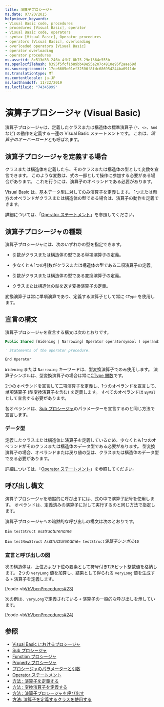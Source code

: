 ```yaml
---
title: 演算子プロシージャ
ms.date: 07/20/2015
helpviewer_keywords:
- Visual Basic code, procedures
- procedures [Visual Basic], operator
- Visual Basic code, operators
- syntax [Visual Basic], Operator procedures
- operators [Visual Basic], overloading
- overloaded operators [Visual Basic]
- operator overloading
- operator procedures
ms.assetid: 8c513d38-246b-4fb7-8b75-29e1364e555b
ms.openlocfilehash: b395f5fcf1b89bb49e55e207c4910e95f2aae69d
ms.sourcegitcommit: 17ee6605e01ef32506f8fdc686954244ba6911de
ms.translationtype: MT
ms.contentlocale: ja-JP
ms.lasthandoff: 11/22/2019
ms.locfileid: "74345999"
---
```

# <a name="operator-procedures-visual-basic"></a>演算子プロシージャ (Visual Basic)

演算子プロシージャは、定義したクラスまたは構造体の標準演算子 (`*`、`<>`、`And`など) の動作を定義する一連の Visual Basic ステートメントです。 これは、*演算子のオーバーロード*とも呼ばれます。

## <a name="when-to-define-operator-procedures"></a>演算子プロシージャを定義する場合

クラスまたは構造体を定義したら、そのクラスまたは構造体の型として変数を宣言できます。 このような変数は、式の一部として操作に参加する必要がある場合があります。 これを行うには、演算子のオペランドである必要があります。

Visual Basic は、基本データ型に対してのみ演算子を定義します。 1つまたは両方のオペランドがクラスまたは構造体の型である場合は、演算子の動作を定義できます。

詳細については、「[Operator ステートメント](../../../../visual-basic/language-reference/statements/operator-statement.md)」を参照してください。

## <a name="types-of-operator-procedure"></a>演算子プロシージャの種類

演算子プロシージャには、次のいずれかの型を指定できます。

- 引数がクラスまたは構造体の型である単項演算子の定義。

- 少なくとも1つの引数がクラスまたは構造体の型である二項演算子の定義。

- 引数がクラスまたは構造体の型である変換演算子の定義。

- クラスまたは構造体の型を返す変換演算子の定義。

 変換演算子は常に単項演算であり、定義する演算子として常に `CType` を使用します。

## <a name="declaration-syntax"></a>宣言の構文

演算子プロシージャを宣言する構文は次のとおりです。

```vb
Public Shared [Widening | Narrowing] Operator operatorsymbol ( operand1 [,  operand2 ]) As datatype

' Statements of the operator procedure.

End Operator
```

`Widening` または `Narrowing` キーワードは、型変換演算子でのみ使用します。 演算子シンボルは、型変換演算子の場合は常に[CType 関数](../../../../visual-basic/language-reference/functions/ctype-function.md)です。

2つのオペランドを宣言して二項演算子を定義し、1つのオペランドを宣言して、単項演算子 (型変換演算子を含む) を定義します。 すべてのオペランドは `ByVal`として宣言する必要があります。

各オペランドは、[Sub プロシージャ](./sub-procedures.md)のパラメーターを宣言するのと同じ方法で宣言します。

### <a name="data-type"></a>データ型

定義したクラスまたは構造体に演算子を定義しているため、少なくとも1つのオペランドがそのクラスまたは構造体のデータ型である必要があります。 型変換演算子の場合、オペランドまたは戻り値の型は、クラスまたは構造体のデータ型である必要があります。

詳細については、「[Operator ステートメント](../../../../visual-basic/language-reference/statements/operator-statement.md)」を参照してください。

## <a name="calling-syntax"></a>呼び出し構文

演算子プロシージャを暗黙的に呼び出すには、式の中で演算子記号を使用します。 オペランドは、定義済みの演算子に対して実行するのと同じ方法で指定します。

演算子プロシージャへの暗黙的な呼び出しの構文は次のとおりです。

`Dim testStruct As`*structurename*

`Dim testNewStruct As`*structurename*`= testStruct`*演算子シンボル*`10`

### <a name="illustration-of-declaration-and-call"></a>宣言と呼び出しの図

次の構造体は、上位および下位の要素として符号付き128ビット整数値を格納します。 2つの `veryLong` 値を加算し、結果として得られる `veryLong` 値を生成する `+` 演算子を定義します。

[!code-vb[VbVbcnProcedures#23](~/samples/snippets/visualbasic/VS_Snippets_VBCSharp/VbVbcnProcedures/VB/Class1.vb#23)]

次の例は、`veryLong`で定義されている `+` 演算子の一般的な呼び出しを示しています。

[!code-vb[VbVbcnProcedures#24](~/samples/snippets/visualbasic/VS_Snippets_VBCSharp/VbVbcnProcedures/VB/Class1.vb#24)]

## <a name="see-also"></a>参照

- [Visual Basic におけるプロシージャ](./index.md)
- [Sub プロシージャ](./sub-procedures.md)
- [Function プロシージャ](./function-procedures.md)
- [Property プロシージャ](./property-procedures.md)
- [プロシージャのパラメーターと引数](./procedure-parameters-and-arguments.md)
- [Operator ステートメント](../../../../visual-basic/language-reference/statements/operator-statement.md)
- [方法 : 演算子を定義する](./how-to-define-an-operator.md)
- [方法 : 変換演算子を定義する](./how-to-define-a-conversion-operator.md)
- [方法 : 演算子プロシージャを呼び出す](./how-to-call-an-operator-procedure.md)
- [方法: 演算子を定義するクラスを使用する](./how-to-use-a-class-that-defines-operators.md)
